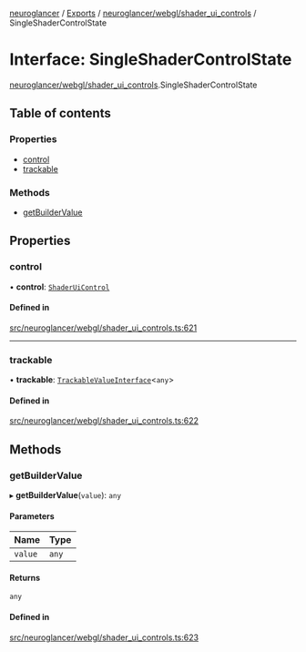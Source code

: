 [neuroglancer](../README.md) / [Exports](../modules.md) / [neuroglancer/webgl/shader\_ui\_controls](../modules/neuroglancer_webgl_shader_ui_controls.md) / SingleShaderControlState

# Interface: SingleShaderControlState

[neuroglancer/webgl/shader_ui_controls](../modules/neuroglancer_webgl_shader_ui_controls.md).SingleShaderControlState

## Table of contents

### Properties

- [control](neuroglancer_webgl_shader_ui_controls.SingleShaderControlState.md#control)
- [trackable](neuroglancer_webgl_shader_ui_controls.SingleShaderControlState.md#trackable)

### Methods

- [getBuilderValue](neuroglancer_webgl_shader_ui_controls.SingleShaderControlState.md#getbuildervalue)

## Properties

### control

• **control**: [`ShaderUiControl`](../modules/neuroglancer_webgl_shader_ui_controls.md#shaderuicontrol)

#### Defined in

[src/neuroglancer/webgl/shader_ui_controls.ts:621](https://github.com/ActiveBrainAtlas2/neuroglancer/blob/034b457d/src/neuroglancer/webgl/shader_ui_controls.ts#L621)

___

### trackable

• **trackable**: [`TrackableValueInterface`](neuroglancer_trackable_value.TrackableValueInterface.md)<`any`\>

#### Defined in

[src/neuroglancer/webgl/shader_ui_controls.ts:622](https://github.com/ActiveBrainAtlas2/neuroglancer/blob/034b457d/src/neuroglancer/webgl/shader_ui_controls.ts#L622)

## Methods

### getBuilderValue

▸ **getBuilderValue**(`value`): `any`

#### Parameters

| Name | Type |
| :------ | :------ |
| `value` | `any` |

#### Returns

`any`

#### Defined in

[src/neuroglancer/webgl/shader_ui_controls.ts:623](https://github.com/ActiveBrainAtlas2/neuroglancer/blob/034b457d/src/neuroglancer/webgl/shader_ui_controls.ts#L623)
